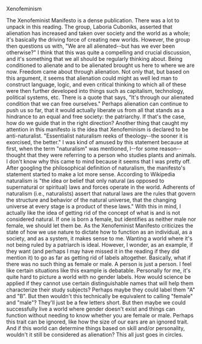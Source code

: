 Xenofeminism

The Xenofeminist Manifesto is a dense publication. There was a lot to unpack in this reading. The group, Laboria Cuboniks, asserted that alienation has increased and taken over society and the world as a whole; it's basically the driving force of creating new worlds. However, the group then questions us with, "We are all alienated--but has we ever been otherwise?" I think that this was quite a compelling and crucial discussion, and it's something that we all should be regularly thinking about. Being conditioned to alienate and to be alienated brought us here to where we are now. Freedom came about through alienation. Not only that, but based on this argument, it seems that alienation could might as well led man to construct language, logic, and even critical thinking to which all of these were then further developed into things such as capitalism, technology, political systems, etc. There is a quote that says, "It's through our alienated condition that we can free ourselves." Perhaps alienation can continue to push us so far, that it would actually liberate us from all that stands as a hindrance to an equal and free society: the patriarchy. If that's the case, how do we guide that in the right direction? Another thing that caught my attention in this manifesto is the idea that Xenofeminism is declared to be anti-naturalist. "Essentialist naturalism reeks of theology--the sooner it is exorcised, the better." I was kind of amused by this statement because at first, when the term "naturalism" was mentioned, I--for some reason--thought that they were referring to a person who studies plants and animals. I don't know why this came to mind because it seems that I was pretty off. After googling the philosophical definition of naturalism, the manifesto's statement started to make a lot more sense. According to Wikipedia naturalism is "the idea or belief that only natural (as opposed to supernatural or spiritual) laws and forces operate in the world. Adherents of naturalism (i.e., naturalists) assert that natural laws are the rules that govern the structure and behavior of the natural universe, that the changing universe at every stage is a product of these laws." With this in mind, I actually like the idea of getting rid of the concept of what is and is not considered natural. If one is born a female, but identifies as neither male nor female, we should let them be. As the Xenofeminist Manifesto criticizes the state of how we use nature to dictate how to function as an individual, as a society, and as a system, it makes sense to me. Wanting a world where it's not being ruled by a patriarch is ideal. However, I wonder, as an example, if they want (and perhaps I may have missed it in the reading if they did mention it) to go as far as getting rid of labels altogether. Basically, what if there was no such thing as female or male. A person is just a person. I feel like certain situations like this example is debatable. Personally for me, it's quite hard to picture a world with no gender labels. How would science be applied if they cannot use certain distinguishable names that will help them characterize their study subjects? Perhaps maybe they could label them "A" and "B". But then wouldn't this technically be equivalent to calling "female" and "male"? They'll just be a few letters short. But then maybe we could successfully live a world where gender doesn't exist and things can function without needing to know whether you are female or male. Perhaps this trait can be ignored, like how the size of our ears are an ignored trait. And if this world can determine things based on skill and/or personality, wouldn't it still be considered as alienation? This all just goes in circles.

